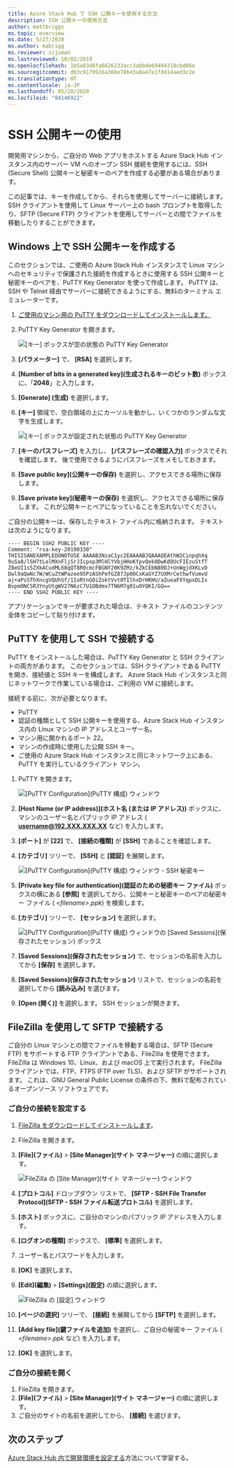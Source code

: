 ```yaml
---
title: Azure Stack Hub で SSH 公開キーを使用する方法
description: SSH 公開キーの使用方法
author: mattbriggs
ms.topic: overview
ms.date: 5/27/2020
ms.author: mabrigg
ms.reviewer: sijuman
ms.lastreviewed: 10/02/2019
ms.openlocfilehash: 1b5a83d8fa6626233acc3abbde69494310cbd06e
ms.sourcegitcommit: db3c9179916a36be78b43a8a47e1fd414aed3c2e
ms.translationtype: HT
ms.contentlocale: ja-JP
ms.lasthandoff: 05/28/2020
ms.locfileid: "84146922"
---
```

# <a name="use-an-ssh-public-key"></a>SSH 公開キーの使用

開発用マシンから、ご自分の Web アプリをホストする Azure Stack Hub インスタンス内のサーバー VM へのオープン SSH 接続を使用するには、SSH (Secure Shell) 公開キーと秘密キーのペアを作成する必要がある場合があります。 

この記事では、キーを作成してから、それらを使用してサーバーに接続します。 SSH クライアントを使用して Linux サーバー上の bash プロンプトを取得したり、SFTP (Secure FTP) クライアントを使用してサーバーとの間でファイルを移動したりすることができます。

## <a name="create-an-ssh-public-key-on-windows"></a>Windows 上で SSH 公開キーを作成する

このセクションでは、ご使用の Azure Stack Hub インスタンスで Linux マシンへのセキュリティで保護された接続を作成するときに使用する SSH 公開キーと秘密キーのペアを、PuTTY Key Generator を使って作成します。 PuTTY は、SSH や Telnet 経由でサーバーに接続できるようにする、無料のターミナル エミュレーターです。

1. [ご使用のマシン用の PuTTY をダウンロードしてインストールします。](https://www.chiark.greenend.org.uk/~sgtatham/putty/latest.html)

1. PuTTY Key Generator を開きます。

    ![[キー] ボックスが空の状態の PuTTY Key Generator](media/azure-stack-dev-start-howto-ssh-public-key/001-putty-key-gen-start.png)

1. **[パラメーター]** で、 **[RSA]** を選択します。

1. **[Number of bits in a generated key]\(生成されるキーのビット数\)** ボックスに、「**2048**」と入力します。  

1. **[Generate] \(生成)** を選択します。

1. **[キー]** 領域で、空白領域の上にカーソルを動かし、いくつかのランダムな文字を生成します。

    ![[キー] ボックスが設定された状態の PuTTY Key Generator](media/azure-stack-dev-start-howto-ssh-public-key/002-putty-key-gen-result.png)

1. **[キーのパスフレーズ]** を入力し、 **[パスフレーズの確認入力]** ボックスでそれを確認します。 後で使用できるようにパスフレーズをメモしておきます。

1. **[Save public key]\(公開キーの保存\)** を選択し、アクセスできる場所に保存します。

1. **[Save private key]\(秘密キーの保存\)** を選択し、アクセスできる場所に保存します。 これが公開キーとペアになっていることを忘れないでください。

ご自分の公開キーは、保存したテキスト ファイル内に格納されます。 テキストは次のようになります。

```text  
---- BEGIN SSH2 PUBLIC KEY ----
Comment: "rsa-key-20190330"
THISISANEXAMPLEDONOTUSE AAAAB3NzaC1yc2EAAAABJQAAAQEAthW2CinpqhXq
9uSa8/lSH7tLelMXnFljSrJIcpxp3MlHlYVbjHHoKfpvQek8DwKdOUcFIEzuStfT
Z8eUI1s5ZXkACudML68qQT8R0cmcFBGNY20K9ZMz/kZkCEbN80DJ+UnWgjdXKLvD
Dwl9aQwNc7W/WCuZtWPazee95PzAShPefGZ87Jp0OCxKaGYZ7UXMrCethwfVumvU
aj+aPsSThXncgVQUhSf/1IoRtnGOiZoktVvt0TIlhxDrHKHU/aZueaFXYqpxDLIs
BvpmONCSR3YnyUtgWV27N6zC7U1OBdmv7TN6M7g01uOYQKI/GQ==
---- END SSH2 PUBLIC KEY ----
```

アプリケーションでキーが要求された場合は、テキスト ファイルのコンテンツ全体をコピーして貼り付けます。

## <a name="connect-with-ssh-by-using-putty"></a>PuTTY を使用して SSH で接続する

PuTTY をインストールした場合は、PuTTY Key Generator と SSH クライアントの両方があります。 このセクションでは、SSH クライアントである PuTTY を開き、接続値と SSH キーを構成します。 Azure Stack Hub インスタンスと同じネットワークで作業している場合は、ご利用の VM に接続します。

接続する前に、次が必要となります。
- PuTTY
- 認証の種類として SSH 公開キーを使用する、Azure Stack Hub インスタンス内の Linux マシンの IP アドレスとユーザー名。
- マシン用に開かれるポート 22。
- マシンの作成時に使用した公開 SSH キー。
- ご使用の Azure Stack Hub インスタンスと同じネットワーク上にある、PuTTY を実行しているクライアント マシン。

1. PuTTY を開きます。

    ![[PuTTY Configuration]\(PuTTY 構成\) ウィンドウ](media/azure-stack-dev-start-howto-ssh-public-key/002-putty-connect.png)

2. **[Host Name (or IP address)]\(ホスト名 (または IP アドレス)\)** ボックスに、マシンのユーザー名とパブリック IP アドレス ( **username@192.XXX.XXX.XX** など) を入力します。 
3. **[ポート]** が **[22]** で、 **[接続の種類]** が **[SSH]** であることを確認します。
4. **[カテゴリ]** ツリーで、 **[SSH]** と **[認証]** を展開します。

    ![[PuTTY Configuration]\(PuTTY 構成\) ウィンドウ - SSH 秘密キー](media/azure-stack-dev-start-howto-ssh-public-key/002-putty-set-private-key.png)

5. **[Private key file for authentication]\(認証のための秘密キー ファイル\)** ボックスの横にある **[参照]** を選択してから、公開キーと秘密キーのペアの秘密キー ファイル ( *\<filename>.ppk*) を検索します。
6. **[カテゴリ]** ツリーで、 **[セッション]** を選択します。

    ![[PuTTY Configuration]\(PuTTY 構成\) ウィンドウの [Saved Sessions]\(保存されたセッション\) ボックス](media/azure-stack-dev-start-howto-ssh-public-key/003-puTTY-save-session.png)

7. **[Saved Sessions]\(保存されたセッション\)** で、セッションの名前を入力してから **[保存]** を選択します。
8. **[Saved Sessions]\(保存されたセッション\)** リストで、セッションの名前を選択してから **[読み込み]** を選びます。
9. **[Open (開く)]** を選択します。 SSH セッションが開きます。

## <a name="connect-with-sftp-with-filezilla"></a>FileZilla を使用して SFTP で接続する

ご自分の Linux マシンとの間でファイルを移動する場合は、SFTP (Secure FTP) をサポートする FTP クライアントである、FileZilla を使用できます。 FileZilla は Windows 10、Linux、および macOS 上で実行されます。 FileZilla クライアントでは、FTP、FTPS (FTP over TLS)、および SFTP がサポートされます。 これは、GNU General Public License の条件の下、無料で配布されているオープンソース ソフトウェアです。

### <a name="set-your-connection"></a>ご自分の接続を設定する

1. [FileZilla をダウンロードしてインストールします](https://filezilla-project.org/download.php)。
1. FileZilla を開きます。
1. **[File]\(ファイル\)**  >  **[Site Manager]\(サイト マネージャー\)** の順に選択します。

    ![FileZilla の [Site Manager]\(サイト マネージャー\) ウィンドウ](media/azure-stack-dev-start-howto-ssh-public-key/005-filezilla-file-manager.png)

1. **[プロトコル]** ドロップダウン リストで、 **[SFTP - SSH File Transfer Protocol]\(SFTP - SSH ファイル転送プロトコル\)** を選択します。
1. **[ホスト]** ボックスに、ご自分のマシンのパブリック IP アドレスを入力します。
1. **[ログオンの種類]** ボックスで、 **[標準]** を選択します。
1. ユーザー名とパスワードを入力します。
1. **[OK]** を選択します。
1. **[Edit]\(編集\)**  >  **[Settings]\(設定\)** の順に選択します。

    ![FileZilla の [設定] ウィンドウ](media/azure-stack-dev-start-howto-ssh-public-key/006-filezilla-add-private-key.png)

1. **[ページの選択]** ツリーで、 **[接続]** を展開してから **[SFTP]** を選択します。
1. **[Add key file]\(鍵ファイルを追加\)** を選択し、ご自分の秘密キー ファイル ( *\<filename>.ppk* など) を入力します。
1. **[OK]** を選択します。

### <a name="open-your-connection"></a>ご自分の接続を開く

1. FileZilla を開きます。
1. **[File]\(ファイル\)**  >  **[Site Manager]\(サイト マネージャー\)** の順に選択します。
1. ご自分のサイトの名前を選択してから、 **[接続]** を選びます。

## <a name="next-steps"></a>次のステップ

[Azure Stack Hub 内で開発環境を設定する](azure-stack-dev-start.md)方法について学習する。
